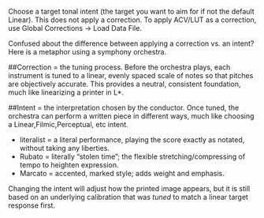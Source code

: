 Choose a target tonal intent (the target you want to aim for if not the default Linear). This does not apply a correction. To apply ACV/LUT as a correction, use Global Corrections → Load Data File.

Confused about the difference between applying a correction vs. an intent? Here is a metaphor using a symphony orchestra.

##Correction = the tuning process.
Before the orchestra plays, each instrument is tuned to a linear, evenly spaced scale of notes so that pitches are objectively accurate. This provides a neutral, consistent foundation, much like linearizing a printer in L*.


##Intent = the interpretation chosen by the conductor.
Once tuned, the orchestra can perform a written piece in different ways, much like choosing a Linear,Filmic,Perceptual, etc intent.

- literalist = a literal performance, playing the score exactly as notated, without taking any liberties.
- Rubato = literally “stolen time”; the flexible stretching/compressing of tempo to heighten expression.
- Marcato = accented, marked style; adds weight and emphasis.

Changing the intent will adjust how the printed image appears, but it is still based on an underlying calibration that was *tuned* to match a linear target response first.
